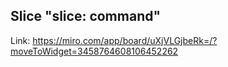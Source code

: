 ## Slice "slice: command"

Link: https://miro.com/app/board/uXjVLGjbeRk=/?moveToWidget=3458764608106452262